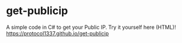 # get-publicip
A simple code in C# to get your Public IP. Try it yourself here (HTML)! https://protocol1337.github.io/get-publicip

